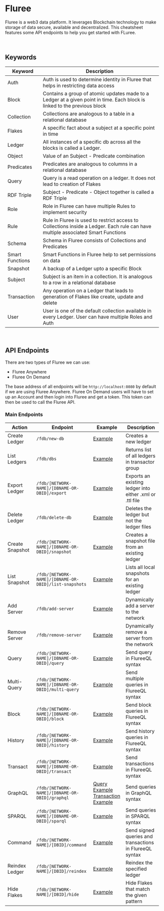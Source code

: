 # Fluree

Fluree is a web3 data platform. It leverages Blockchain technology to make storage of data secure, available and decentralized. This cheatsheet features some API endpoints to help you get started with FLuree. 


<br>

## Keywords

| Keyword | Description |
| ------- | ----------- |
| Auth | Auth is used to determine identity in Fluree that helps in restricting data access |
| Block | Contains a group of atomic updates made to a Ledger at a given point in time. Each block is linked to the previous block |
| Collection | Collections are analogous to a table in a relational database |
| Flakes | A specific fact about a subject at a specific point in time |
| Ledger | All instances of a specific db across all the blocks is called a Ledger. |
| Object | Value of an Subject - Predicate combination |
| Predicates | Predicates are analogous to columns in a relational database |
| Query | Query is a read operation on a ledger. It does not lead to creation of Flakes |
| RDF Triple | Subject - Predicate - Object together is called a RDF Triple |
| Role | Role in Fluree can have multiple Rules to implement security |
| Rule | Rule in Fluree is used to restrict access to Collections inside a Ledger. Each rule can have multiple associated Smart Functions |
| Schema | Schema in Fluree consists of Collections and Predicates |
| Smart Functions | Smart Functions in Fluree help to set permissions on data |
| Snapshot | A backup of a Ledger upto a specific Block |
| Subject | Subject is an item in a collection. It is analogous to a row in a relational database |
| Transaction | Any operation on a Ledger that leads to generation of Flakes like create, update and delete |
| User | User is one of the default collection available in every Ledger. User can have multiple Roles and Auth |


<br>

## API Endpoints

There are two types of Fluree we can use:

* Fluree Anywhere
* Fluree On Demand


The base address of all endpoints will be `http://localhost:8080` by default if we are using Fluree Anywhere. Fluree On Demand users will have to set up an Account and then login into Fluree and get a token. This token can then be used to call the Fluree API. 


### Main Endpoints

| Action | Endpoint | Example | Description |
| ------ | -------- | ------- | ----------- |
| Create Ledger | `/fdb/new-db` | [Example](https://docs.flur.ee/api/downloaded-endpoints/downloaded-examples#-new-db) | Creates a new ledger | 
| List Ledgers | `/fdb/dbs` | [Example](https://docs.flur.ee/api/downloaded-endpoints/downloaded-examples#-dbs) | Returns list of all ledgers in transactor group |
| Export Ledger | `/fdb/[NETWORK-NAME]/[DBNAME-OR-DBID]/export` | [Example](https://docs.flur.ee/api/downloaded-endpoints/downloaded-examples#-export) | Exports an existing ledger into either .xml or .ttl file |
| Delete Ledger | `/fdb/delete-db` | [Example](https://docs.flur.ee/api/downloaded-endpoints/downloaded-examples#-delete-db) | Deletes the ledger but not the ledger files |
| Create Snapshot | `/fdb/[NETWORK-NAME]/[DBNAME-OR-DBID]/snapshot` | [Example](https://docs.flur.ee/api/downloaded-endpoints/downloaded-examples#-snapshot) | Creates a snapshot file from an existing ledger |
| List Snapshot | `/fdb/[NETWORK-NAME]/[DBNAME-OR-DBID]/list-snapshots` | [Example](https://docs.flur.ee/api/downloaded-endpoints/downloaded-examples#-list-snapshots) | Lists all local snapshots for an existing ledger |
| Add Server | `/fdb/add-server` | [Example](https://docs.flur.ee/api/downloaded-endpoints/downloaded-examples#-add-server) | Dynamically add a server to the network |
| Remove Server | `/fdb/remove-server` | [Example](https://docs.flur.ee/api/downloaded-endpoints/downloaded-examples#-remove-server) | Dynamically remove a server from the network |
| Query | `/fdb/[NETWORK-NAME]/[DBNAME-OR-DBID]/query` | [Example](https://docs.flur.ee/api/downloaded-endpoints/downloaded-examples#-query) | Send query in FlureeQL syntax |
| Multi-Query | `/fdb/[NETWORK-NAME]/[DBNAME-OR-DBID]/multi-query` | [Example](https://docs.flur.ee/api/downloaded-endpoints/downloaded-examples#-multi-query) | Send multiple queries in FlureeQL syntax |
| Block | `/fdb/[NETWORK-NAME]/[DBNAME-OR-DBID]/block` | [Example](https://docs.flur.ee/api/downloaded-endpoints/downloaded-examples#-block) | Send block queries in FlureeQL syntax |
| History | `/fdb/[NETWORK-NAME]/[DBNAME-OR-DBID]/history` | [Example](https://docs.flur.ee/api/downloaded-endpoints/downloaded-examples#-history) | Send history queries in FlureeQL syntax |
| Transact | `/fdb/[NETWORK-NAME]/[DBNAME-OR-DBID]/transact` | [Example](https://docs.flur.ee/api/downloaded-endpoints/downloaded-examples#-transact) | Send transactions in FlureeQL syntax |
| GraphQL | `/fdb/[NETWORK-NAME]/[DBNAME-OR-DBID]/graphql` | [Query Example](https://docs.flur.ee/api/downloaded-endpoints/downloaded-examples#-graphql-query) <br> [Transaction Example](https://docs.flur.ee/api/downloaded-endpoints/downloaded-examples#-graphql-transaction) | Send queries in GraphQL syntax |
| SPARQL | `/fdb/[NETWORK-NAME]/[DBNAME-OR-DBID]/sparql` | [Example](https://docs.flur.ee/api/downloaded-endpoints/downloaded-examples#-sparql) | Send queries in SPARQL syntax |
| Command | `/fdb/[NETWORK-NAME]/[DBID]/command` | [Example](https://docs.flur.ee/guides/identity/signatures#signed-transactions) | Send signed queries and transactions in FlureeQL syntax |
| Reindex Ledger | `/fdb/[NETWORK-NAME]/[DBID]/reindex` | [Example](https://docs.flur.ee/api/downloaded-endpoints/downloaded-examples#-reindex) | Reindex the specified ledger |
| Hide Flakes | `/fdb/[NETWORK-NAME]/[DBID]/hide` | [Example](https://docs.flur.ee/api/downloaded-endpoints/downloaded-examples#-hide) | Hide Flakes that match the given pattern |
